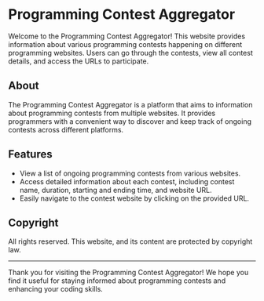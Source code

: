 # Programming Contest Aggregator

Welcome to the Programming Contest Aggregator! This website provides information about various programming contests happening on different programming websites. Users can go through the contests, view all contest details, and access the URLs to participate.

## About

The Programming Contest Aggregator is a platform that aims to information about programming contests from multiple websites. It provides programmers with a convenient way to discover and keep track of ongoing contests across different platforms.

## Features

- View a list of ongoing programming contests from various websites.
- Access detailed information about each contest, including contest name, duration, starting and ending time, and website URL.
- Easily navigate to the contest website by clicking on the provided URL.

## Copyright

All rights reserved. This website, and its content are protected by copyright law.

---

Thank you for visiting the Programming Contest Aggregator! We hope you find it useful for staying informed about programming contests and enhancing your coding skills.
